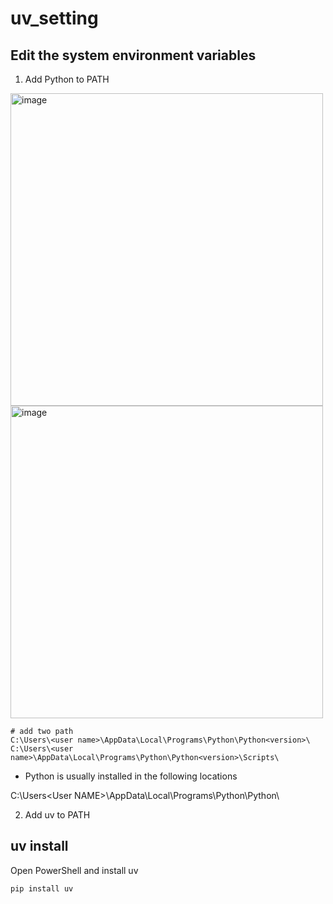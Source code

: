# uv_setting

## Edit the system environment variables

1. Add Python to PATH

<img width="500" height="500" alt="image" src="https://github.com/user-attachments/assets/3e0f42f6-f521-43c6-ac7d-ae977b55c881" />

<img width="500" height="500" alt="image" src="https://github.com/user-attachments/assets/922f02a1-d739-49af-8316-67e5f74d1cdd" />



```
# add two path
C:\Users\<user name>\AppData\Local\Programs\Python\Python<version>\
C:\Users\<user name>\AppData\Local\Programs\Python\Python<version>\Scripts\
```
* Python is usually installed in the following locations

C:\Users\<User NAME>\AppData\Local\Programs\Python\Python<version>\

2. Add uv to PATH

## uv install

Open PowerShell and install uv
```
pip install uv
```

